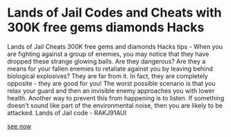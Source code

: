 # Lands of Jail Codes and Cheats with 300K free gems diamonds Hacks

Lands of Jail Cheats 300K free gems and diamonds Hacks tips - When you are fighting against a group of enemies, you may notice that they have dropped these strange glowing balls. Are they dangerous? Are they a means for your fallen enemies to retaliate against you by leaving behind biological explosives? They are far from it. In fact, they are completely opposite - they are good for you! The worst possible scenario is that you relax your guard and then an invisible enemy approaches you with lower health. Another way to prevent this from happening is to listen. If something doesn't sound like part of the environmental noise, then you are likely to be attacked. Lands of Jail code - RAKJ91AUI

[see now](https://solsea.io/a/67f728d37d342498902dd232/about/)

